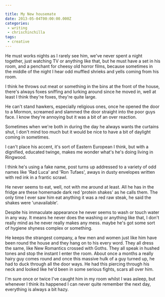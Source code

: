 ```yaml
---

title: My New housemate
date: 2013-05-04T00:00:00.000Z
categories:
 - writing
 - chrischinchilla
tags:
 - creative
---
```


He must works nights as I rarely see him, we've never spent a night together, just watching TV or anything like that, but he must have a set in his room, and a penchant for cheesy old horror films, because sometimes in the middle of the night I hear odd muffled shrieks and yells coming from his room.

I think he throws out meat or something in the bins at the front of the house, there's always foxes sniffing and lurking around since he moved in, well at least I think they're foxes, they're quite large.

He can't stand hawkers, especially  religious ones, once he opened the door to a Mormon, screamed and slammed the door straight into the poor guys face. I know they're annoying but it was a bit of an over reaction.

Sometimes when we're both in during the day he always wants the curtains shut, I don't mind too much but it would be  nice to have a bit of daylight coming in sometimes.

I can't place his accent, it's sort of Eastern European I think, but with a dignified, educated twinge, makes me wonder what's he's doing living in Ringwood.

I think he's using a fake name, post turns up addressed to a variety of odd names like 'Rad Luca' and 'Ron Tufaes', aways in dusty envelopes written with red ink in a frantic scrawl.

He never seems to eat, well, not with me around at least. All he has in the fridge are these homemade dark red 'protein shakes' as he calls them. The only time I ever saw him eat anything it was a red raw steak, he said the shakes were 'unavailable'.

Despite his immaculate appearance he never seems to wash or touch water in any way. It means he never does the washing or anything like that, I don't  really mind as he never really makes any mess. maybe he's got some sort of hygiene shyness complex or something.

He keeps the strangest company, a few men and women just like him have been round the house and they hang on to his every word. They all dress the same, like New Romantics crossed with Goths. They all speak in hushed tones and stop the instant I enter the room. About once a months a really hairy guy comes round and once this massive hulk of a guy turned up, he had to duck through all the door ways. He had this piercing through his neck and looked like he'd been in some serious fights, scars all over him.

I'm sure once or twice I've caught him in my room whilst I was asleep, but whenever I think its happened I can never quite remember the next day, everything is always a bit hazy.

